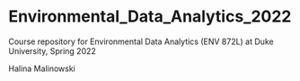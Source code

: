 # Environmental_Data_Analytics_2022

Course repository for Environmental Data Analytics (ENV 872L) at Duke University, Spring 2022

Halina Malinowski